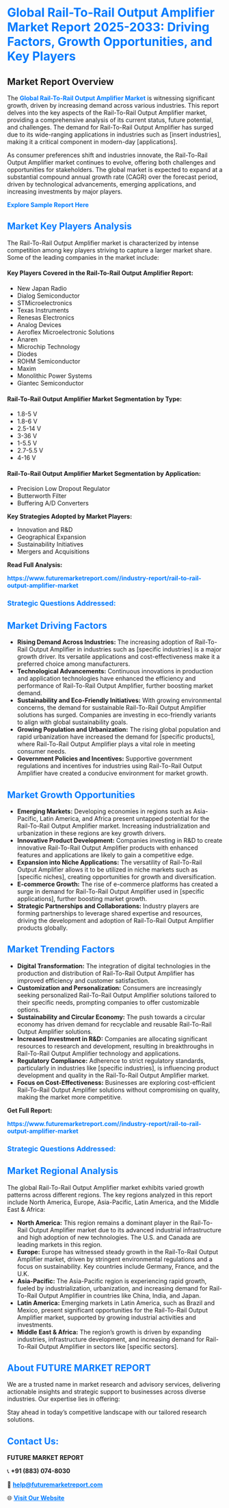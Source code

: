 <h1 style="color: #007BFF;">Global Rail-To-Rail Output Amplifier Market Report 2025-2033: Driving Factors, Growth Opportunities, and Key Players</h1>

<section id="overview">
<h2>Market Report Overview</h2>
<p>The <a href="https://www.futuremarketreport.com//industry-report/rail-to-rail-output-amplifier-market" style="color: #007BFF; text-decoration: none;"><strong>Global Rail-To-Rail Output Amplifier Market</strong></a> is witnessing significant growth, driven by increasing demand across various industries. This report delves into the key aspects of the Rail-To-Rail Output Amplifier market, providing a comprehensive analysis of its current status, future potential, and challenges. The demand for Rail-To-Rail Output Amplifier has surged due to its wide-ranging applications in industries such as [insert industries], making it a critical component in modern-day [applications].</p>
<p>As consumer preferences shift and industries innovate, the Rail-To-Rail Output Amplifier market continues to evolve, offering both challenges and opportunities for stakeholders. The global market is expected to expand at a substantial compound annual growth rate (CAGR) over the forecast period, driven by technological advancements, emerging applications, and increasing investments by major players.</p>
</section>

<section id="overview">
<p><a href="https://www.futuremarketreport.com//request-sample/reportId=81962" style="color: #007BFF; text-decoration: none;"><strong>Explore Sample Report Here</strong></a></p>
</section>

<section id="key-players">
<h2 style="color: #007BFF;">Market Key Players Analysis</h2>
<p>The Rail-To-Rail Output Amplifier market is characterized by intense competition among key players striving to capture a larger market share. Some of the leading companies in the market include:</p>
<h4>Key Players Covered in the Rail-To-Rail Output Amplifier Report:</h4>
<ul><li>New Japan Radio</li><li>Dialog Semiconductor</li><li>STMicroelectronics</li><li>Texas Instruments</li><li>Renesas Electronics</li><li>Analog Devices</li><li>Aeroflex Microelectronic Solutions</li><li>Anaren</li><li>Microchip Technology</li><li>Diodes</li><li>ROHM Semiconductor</li><li>Maxim</li><li>Monolithic Power Systems</li><li>Giantec Semiconductor</li></ul>
<h4>Rail-To-Rail Output Amplifier Market Segmentation by Type:</h4>
<ul><li>1.8-5 V</li><li>1.8-6 V</li><li>2.5-14 V</li><li>3-36 V</li><li>1-5.5 V</li><li>2.7-5.5 V</li><li>4-16 V</li></ul>

<h4>Rail-To-Rail Output Amplifier Market Segmentation by Application:</h4>
<ul><li>Precision Low Dropout Regulator</li><li>Butterworth Filter</li><li>Buffering A/D Converters</li></ul>
<p><strong>Key Strategies Adopted by Market Players:</strong></p>
<ul>
<li>Innovation and R&D</li>
<li>Geographical Expansion</li>
<li>Sustainability Initiatives</li>
<li>Mergers and Acquisitions</li>
</ul>
</section>

<section>
<p><strong>Read Full Analysis: </strong></p><a href="https://www.futuremarketreport.com//industry-report/rail-to-rail-output-amplifier-market" style="color: #007BFF; text-decoration: none;"><strong>https://www.futuremarketreport.com//industry-report/rail-to-rail-output-amplifier-market</strong></a>
<h3 style="color: #007BFF;">Strategic Questions Addressed:</h3>
</section>

<section id="driving-factors">
<h2 style="color: #007BFF;">Market Driving Factors</h2>
<ul>
<li><strong>Rising Demand Across Industries:</strong> The increasing adoption of Rail-To-Rail Output Amplifier in industries such as [specific industries] is a major growth driver. Its versatile applications and cost-effectiveness make it a preferred choice among manufacturers.</li>
<li><strong>Technological Advancements:</strong> Continuous innovations in production and application technologies have enhanced the efficiency and performance of Rail-To-Rail Output Amplifier, further boosting market demand.</li>
<li><strong>Sustainability and Eco-Friendly Initiatives:</strong> With growing environmental concerns, the demand for sustainable Rail-To-Rail Output Amplifier solutions has surged. Companies are investing in eco-friendly variants to align with global sustainability goals.</li>
<li><strong>Growing Population and Urbanization:</strong> The rising global population and rapid urbanization have increased the demand for [specific products], where Rail-To-Rail Output Amplifier plays a vital role in meeting consumer needs.</li>
<li><strong>Government Policies and Incentives:</strong> Supportive government regulations and incentives for industries using Rail-To-Rail Output Amplifier have created a conducive environment for market growth.</li>
</ul>
</section>

<section id="growth-opportunities">
<h2 style="color: #007BFF;">Market Growth Opportunities</h2>
<ul>
<li><strong>Emerging Markets:</strong> Developing economies in regions such as Asia-Pacific, Latin America, and Africa present untapped potential for the Rail-To-Rail Output Amplifier market. Increasing industrialization and urbanization in these regions are key growth drivers.</li>
<li><strong>Innovative Product Development:</strong> Companies investing in R&D to create innovative Rail-To-Rail Output Amplifier products with enhanced features and applications are likely to gain a competitive edge.</li>
<li><strong>Expansion into Niche Applications:</strong> The versatility of Rail-To-Rail Output Amplifier allows it to be utilized in niche markets such as [specific niches], creating opportunities for growth and diversification.</li>
<li><strong>E-commerce Growth:</strong> The rise of e-commerce platforms has created a surge in demand for Rail-To-Rail Output Amplifier used in [specific applications], further boosting market growth.</li>
<li><strong>Strategic Partnerships and Collaborations:</strong> Industry players are forming partnerships to leverage shared expertise and resources, driving the development and adoption of Rail-To-Rail Output Amplifier products globally.</li>
</ul>
</section>

<section id="trending-factors">
<h2 style="color: #007BFF;">Market Trending Factors</h2>
<ul>
<li><strong>Digital Transformation:</strong> The integration of digital technologies in the production and distribution of Rail-To-Rail Output Amplifier has improved efficiency and customer satisfaction.</li>
<li><strong>Customization and Personalization:</strong> Consumers are increasingly seeking personalized Rail-To-Rail Output Amplifier solutions tailored to their specific needs, prompting companies to offer customizable options.</li>
<li><strong>Sustainability and Circular Economy:</strong> The push towards a circular economy has driven demand for recyclable and reusable Rail-To-Rail Output Amplifier solutions.</li>
<li><strong>Increased Investment in R&D:</strong> Companies are allocating significant resources to research and development, resulting in breakthroughs in Rail-To-Rail Output Amplifier technology and applications.</li>
<li><strong>Regulatory Compliance:</strong> Adherence to strict regulatory standards, particularly in industries like [specific industries], is influencing product development and quality in the Rail-To-Rail Output Amplifier market.</li>
<li><strong>Focus on Cost-Effectiveness:</strong> Businesses are exploring cost-efficient Rail-To-Rail Output Amplifier solutions without compromising on quality, making the market more competitive.</li>
</ul>
</section>

<section>
<p><strong>Get Full Report: </strong></p><a href="https://www.futuremarketreport.com//industry-report/rail-to-rail-output-amplifier-market" style="color: #007BFF; text-decoration: none;"><strong>https://www.futuremarketreport.com//industry-report/rail-to-rail-output-amplifier-market</strong></a>
<h3 style="color: #007BFF;">Strategic Questions Addressed:</h3>
</section>


<section id="regional-analysis">
<h2 style="color: #007BFF;">Market Regional Analysis</h2>
<p>The global Rail-To-Rail Output Amplifier market exhibits varied growth patterns across different regions. The key regions analyzed in this report include North America, Europe, Asia-Pacific, Latin America, and the Middle East & Africa:</p>
<ul>
<li><strong>North America:</strong> This region remains a dominant player in the Rail-To-Rail Output Amplifier market due to its advanced industrial infrastructure and high adoption of new technologies. The U.S. and Canada are leading markets in this region.</li>
<li><strong>Europe:</strong> Europe has witnessed steady growth in the Rail-To-Rail Output Amplifier market, driven by stringent environmental regulations and a focus on sustainability. Key countries include Germany, France, and the U.K.</li>
<li><strong>Asia-Pacific:</strong> The Asia-Pacific region is experiencing rapid growth, fueled by industrialization, urbanization, and increasing demand for Rail-To-Rail Output Amplifier in countries like China, India, and Japan.</li>
<li><strong>Latin America:</strong> Emerging markets in Latin America, such as Brazil and Mexico, present significant opportunities for the Rail-To-Rail Output Amplifier market, supported by growing industrial activities and investments.</li>
<li><strong>Middle East & Africa:</strong> The region’s growth is driven by expanding industries, infrastructure development, and increasing demand for Rail-To-Rail Output Amplifier in sectors like [specific sectors].</li>
</ul>
</section>

<footer>
<h2 style="color: #007BFF;">About FUTURE MARKET REPORT</h2>
<p>We are a trusted name in market research and advisory services, delivering actionable insights and strategic support to businesses across diverse industries. Our expertise lies in offering:</p>

<p>Stay ahead in today’s competitive landscape with our tailored research solutions.</p>

<h2 style="color: #007BFF;">Contact Us:</h2>
<p><strong>FUTURE MARKET REPORT</strong></p>
<p>📞 <strong>+91 (883) 074-8030</strong></p>
<p>📧 <strong><a href="mailto:help@futuremarketreport.com" style="color: #007BFF;">help@futuremarketreport.com</a></strong></p>
<p>🌐 <strong><a href="https://www.futuremarketreport.com/" style="color: #007BFF;">Visit Our Website</a></strong></p>
</footer>